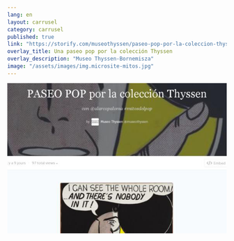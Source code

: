```yaml
---
lang: en
layout: carrusel
category: carrusel
published: true
link: "https://storify.com/museothyssen/paseo-pop-por-la-coleccion-thyssen-con-alarcopalom-2"
overlay_title: Una paseo pop por la colección Thyssen
overlay_description: "Museo Thyssen-Bornemisza"
image: "/assets/images/img.microsite-mitos.jpg"
---
```


![img.storify-mitos.jpg](/assets/images/img.storify-mitos.jpg)